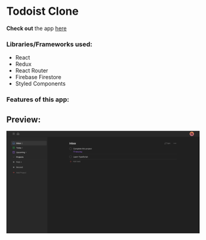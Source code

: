 # Todoist Clone

**Check out** the app [here]()

### Libraries/Frameworks used:

- React
- Redux
- React Router
- Firebase Firestore
- Styled Components

### Features of this app:

## Preview:

![Preview](./src/assets/screenshots/preview.png)
